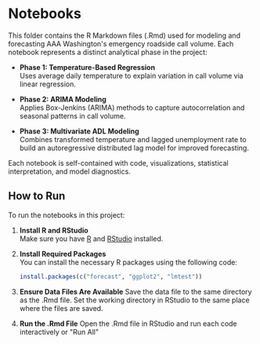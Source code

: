 # Notebooks

This folder contains the R Markdown files (.Rmd) used for modeling and forecasting AAA Washington's emergency roadside call volume. Each notebook represents a distinct analytical phase in the project:

- **Phase 1: Temperature-Based Regression**  
  Uses average daily temperature to explain variation in call volume via linear regression.

- **Phase 2: ARIMA Modeling**  
  Applies Box-Jenkins (ARIMA) methods to capture autocorrelation and seasonal patterns in call volume.

- **Phase 3: Multivariate ADL Modeling**  
  Combines transformed temperature and lagged unemployment rate to build an autoregressive distributed lag model for improved forecasting.

Each notebook is self-contained with code, visualizations, statistical interpretation, and model diagnostics.

## How to Run

To run the notebooks in this project:

1. **Install R and RStudio**  
   Make sure you have [R](https://cran.r-project.org/) and [RStudio](https://posit.co/download/rstudio-desktop/) installed.

2. **Install Required Packages**  
   You can install the necessary R packages using the following code:

   ```r
   install.packages(c("forecast", "ggplot2", "lmtest"))
   ```

3. **Ensure Data Files Are Available**
   Save the data file to the same directory as the .Rmd file. Set the working directory in RStudio to the same place where the files are saved.
   
4. **Run the .Rmd File**
   Open the .Rmd file in RStudio and run each code interactively or "Run All"
